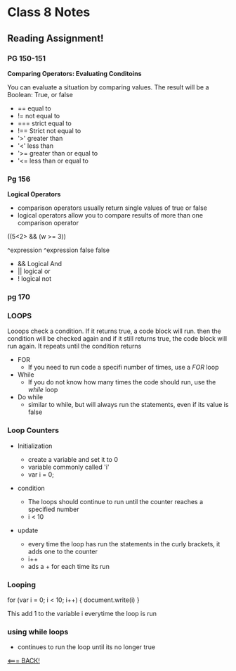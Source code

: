 # Class 8 Notes



## Reading Assignment!

### PG 150-151

**Comparing Operators: Evaluating Conditoins** 

You can evaluate a situation by comparing values. The result will be a Boolean: True, or false

- == equal to
- != not equal to
- === strict equal to
- !== Strict not equal to
- '>' greater than
- '<' less than
- '>= greater than or equal to
- '<= less than or equal to 

### Pg 156

**Logical Operators** 

- comparison operators usually return single values of true or false
- logical operators allow you to compare results of more than one comparison operator

((5<2> && (w >= 3))

^expression     ^expression
    false            false


- && Logical And
- || logical or
- ! logical not

### pg 170

### **LOOPS** 

Looops check a condition. If it returns true, a code block will run.
then the condition will be checked again and if it still returns true, the code block will run again. It repeats until the condition returns 

- FOR
    - If you need to run code a specifi number of times, use a *FOR* loop
- While 
    - If you do not know how many times the code should run, use the *while* loop
- Do while
    - similar to while, but will always run the statements, even if its value is false

### **Loop Counters**

- Initialization
    - create a variable and set it to 0
    - variable commonly called 'i'
    - var i = 0;

- condition 
    - The loops should continue to run until the counter reaches a specified number
    - i < 10

- update 
    - every time the loop has run the statements in the curly brackets, it adds one to the counter
    - i++
    - ads a + for each time its run


### Looping

for (var i = 0; i < 10; i++) {
    document.write(i)
}

This add 1 to the variable i everytime the loop is run

### using while loops

- continues to run the loop until its no longer true


[<=== BACK!](class102main.md)
